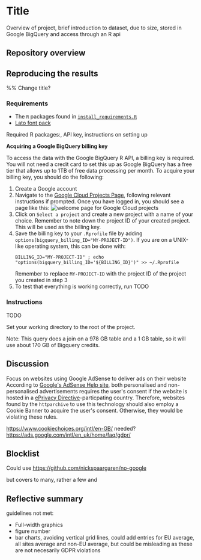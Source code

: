 # Title

Overview of project, brief introduction to dataset, due to size, stored in Google BigQuery and access through an R api

## Repository overview


## Reproducing the results

%% Change title?

### Requirements

* The `R` packages found in [`install_requirements.R`](install_requirements.R)
* [Lato font pack](https://fonts.google.com/specimen/Lato)



Required R packages:, API key, instructions on setting up

**Acquiring a Google BigQuery billing key**

To access the data with the Google BigQuery R API, a billing key is required.
You will not need a credit card to set this up as Google BigQuery has a free tier
that allows up to 1TB of free data processing per month. To acquire your billing
key, you should do the following:
1. Create a Google account
2. Navigate to the [Google Cloud Projects Page](https://console.cloud.google.com/start), following relevant instructions if prompted. Once you have logged in, you should see a page like this:
  ![welcome page for Google Cloud projects](https://user-images.githubusercontent.com/29378769/218258002-3dbacd16-79a5-4104-8464-4d4c62122bd0.png)
3. Click on `Select a project` and create a new project with a name of your choice. Remember to note down the project ID of your created project. This will be used as the billing key.
4. Save the billing key to your `.Rprofile` file by adding `options(bigquery_billing_ID="MY-PROJECT-ID")`. If you are on a UNIX-like operating system, this can be done with:
   ```
   BILLING_ID="MY-PROJECT-ID" ; echo "options(bigquery_billing_ID='${BILLING_ID}')" >> ~/.Rprofile
   ```
   Remember to replace `MY-PROJECT-ID` with the project ID of the project you created in step 3
5. To test that everything is working correctly, run TODO

### Instructions

TODO


Set your working directory to the root of the project.


Note: This query does a join on a 978 GB table and a 1 GB table, so it will use about 170 GB of Bigquery credits.


## Discussion

Focus on websites using Google AdSense to deliver ads on their website
According to
[Google's AdSense Help site](https://support.google.com/adsense/answer/9007336?hl=en-GB),
both personalised and non-personalised advertisements requires the user's consent if
the website is hosted in a
[ePrivacy Directive](https://en.wikipedia.org/wiki/Privacy_and_Electronic_Communications_Directive_2002)-particpating
country. Therefore, websites found by the `httparchive` to use this technology should also
employ a Cookie Banner to acquire the user's consent. Otherwise, they would be violating these
rules.



https://www.cookiechoices.org/intl/en-GB/ needed?
https://ads.google.com/intl/en_uk/home/faq/gdpr/

## Blocklist

Could use
https://github.com/nickspaargaren/no-google

but covers to many, rather a few and 



## Reflective summary

guidelines not met:
* Full-width graphics
* figure number
* bar charts, avoiding vertical grid lines, could add entries for EU average, all sites average and non-EU average, but could be misleading as these are not necesarily GDPR violations
